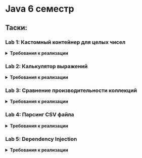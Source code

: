 # Java 6 семестр 

## Таски:

### Lab 1: Кастомный контейнер для целых чисел
<details> <summary><b>Требования к реализации</b></summary>
Создать класс-контейнер для хранения произвольного количества целых чисел

Запрещено использовать встроенные коллекции Java

Можно реализовать на основе массива или связанного списка

Обязательные методы:

Добавление элемента

Извлечение элемента по индексу

Удаление элемента

Необходимо предусмотреть динамическое расширение при заполнении

</details>

### Lab 2: Калькулятор выражений
<details> <summary><b>Требования к реализации</b></summary>
Реализовать вычисление математических выражений:

Поддержка чисел, операций (+-*/), скобок

Проверка корректности выражения

Вывод ошибок при некорректном вводе

Дополнительно (по желанию):

Поддержка именованных переменных (значения запрашивать у пользователя)

Поддержка математических функций (sin, cos и т.д.)

Обработка приоритетов операций

</details>

### Lab 3: Сравнение производительности коллекций
<details> <summary><b>Требования к реализации</b></summary>
Сравнить производительность ArrayList и LinkedList

Протестировать основные операции:

Добавление элементов (add)

Удаление элементов (remove)

Получение элементов (get)

Для каждого метода:

Выполнить фиксированное количество итераций (1000-2000)

Замерить время выполнения

Обеспечить одинаковые условия тестирования

Результаты представить в виде таблицы:
| Метод | Кол-во итераций | Время ArrayList | Время LinkedList |

</details>

### Lab 4: Парсинг CSV файла
<details> <summary><b>Требования к реализации</b></summary>
Создать сущности:

Employee (ID, Имя, Пол, Подразделение, Зарплата, Дата рождения)

Department (ID, Название)

Прочитать данные из CSV файла:

Использовать встроенные коллекции Java

Рекомендуется библиотека OpenCSV

Файл должен находиться в ресурсах проекта

Преобразовать данные в List<Employee>

Автогенерация ID для подразделений

Обработка возможных ошибок чтения файла

</details>

### Lab 5: Dependency Injection
<details> <summary><b>Требования к реализации</b></summary>
Создать аннотацию @AutoInjectable

Изучить класс Properties для работы с конфигурацией

Реализовать класс Injector с параметризированным методом inject:

Принимает объект любого класса

Через рефлексию находит поля с @AutoInjectable

Инициализирует поля реализациями из конфигурации

Тип поля должен быть интерфейсом

Реализация берется из properties-файла

Пример конфигурации:

properties
com.example.Service=com.example.ServiceImpl
</details>